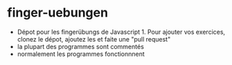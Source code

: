 # finger-uebungen
- Dépot pour les fingerübungs de Javascript 1. Pour ajouter vos exercices, clonez le dépot, ajoutez les et faite une "pull request"
- la plupart des programmes sont commentés
- normalement les programmes fonctionnnent
